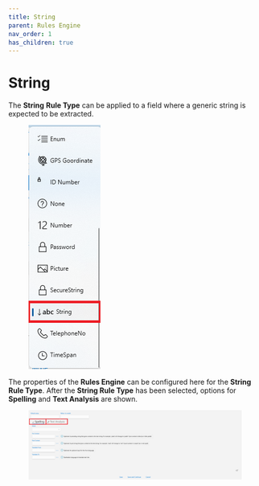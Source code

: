 ```yaml
---
title: String
parent: Rules Engine
nav_order: 1
has_children: true
---
```


# String

The **String** **Rule Type** can be applied to a field where a generic string is expected to be extracted.

<figure><img src="../../.gitbook/assets/image (27) (2).png" alt=""><figcaption></figcaption></figure>

The properties of the **Rules Engine** can be configured here for the **String Rule Type**. After the **String Rule Type** has been selected, options for **Spelling** and **Text Analysis** are shown.

<figure><img src="../../.gitbook/assets/image (4) (3) (1) (1).png" alt=""><figcaption></figcaption></figure>
